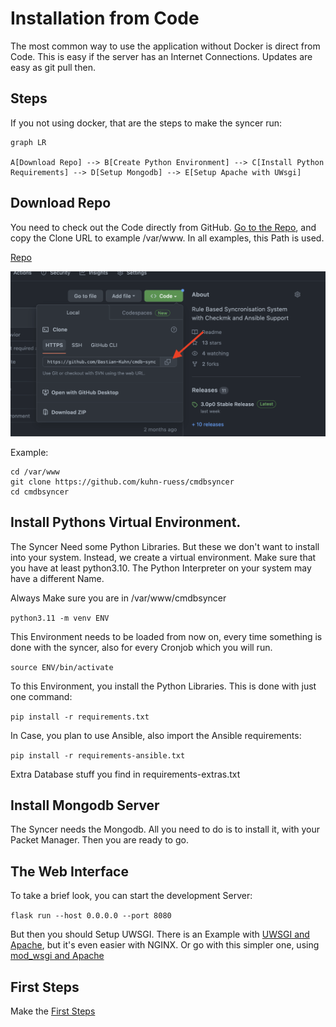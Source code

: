# Installation from Code

The most common way to use the application without Docker is direct from Code. This is easy if the server has an Internet Connections. Updates are easy as git pull then.


## Steps
If you not using docker, that are the steps to make the syncer run:
``` mermaid
graph LR

A[Download Repo] --> B[Create Python Environment] --> C[Install Python Requirements] --> D[Setup Mongodb] --> E[Setup Apache with UWsgi]
```

## Download Repo
You need to check out the Code directly from GitHub.  [Go to the Repo](https://github.com/kuhn-ruess/cmdbsyncer), and copy the Clone URL to example /var/www. In all examples, this Path is used.

[Repo](https://github.com/kuhn-ruess/cmdbsyncer)

![](img/checkout_github.png)

Example:
```
cd /var/www
git clone https://github.com/kuhn-ruess/cmdbsyncer
cd cmdbsyncer
```


## Install Pythons Virtual Environment.
The Syncer Need some Python Libraries. But these we don't want to install into your system.
Instead, we create a virtual environment. Make sure that you have at least python3.10. The Python Interpreter on your system may have a different Name.

Always Make sure you are in /var/www/cmdbsyncer

`python3.11 -m venv ENV`

This Environment needs to be loaded from now on, every time something is done with the syncer, also for every Cronjob which you will run.

`source ENV/bin/activate`

To this Environment, you install the Python Libraries. This is done with just one command:

`pip install -r requirements.txt`

In Case, you plan to use Ansible, also import the Ansible requirements:

`pip install -r requirements-ansible.txt`


Extra Database stuff you find in requirements-extras.txt

## Install Mongodb Server
The Syncer needs the Mongodb. All you need to do is to install it, with your Packet Manager. Then you are ready to go.


## The Web Interface

To take a brief look, you can start the development Server:

`flask run --host 0.0.0.0 --port 8080`

But then you should Setup UWSGI. There is an Example with [UWSGI and Apache](uwsgi_apache.md), but it's even easier with NGINX. Or go with this simpler one, using [mod_wsgi and Apache](install_wsgi.md)


## First Steps

Make the [First Steps](first_steps.md)
